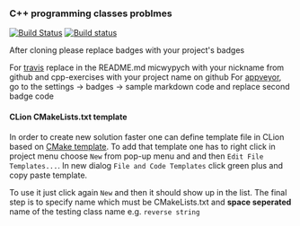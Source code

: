 ### C++ programming classes problmes ###

[![Build Status](https://travis-ci.org/jakubsadowski08/c-.svg?branch=new_branch)](https://travis-ci.org/jakubsadowski08/c-)
[![Build status](https://ci.appveyor.com/api/projects/status/4004am5dhm4q2ivi?svg=true)](https://ci.appveyor.com/project/jakubsadowski08/c)

After cloning please replace badges with your project's badges

For [travis](https://travis-ci.org) replace in the README.md micwypych with your nickname from github and cpp-exercises with your project name on github
For [appveyor](https://ci.appveyor.com), go to the settings -> badges -> sample markdown code and replace second badge code

#### CLion CMakeLists.txt template ####

In order to create new solution faster one can define template file 
in CLion based on [CMake template](scripts/Library_CMakeLists_Add_Template).
To add that template one has to right click in project menu choose
`New` from pop-up menu and and then `Edit File Templates...`. In new dialog
`File and Code Templates` click green plus and copy paste template. 

To use it just click again `New` and then it should show up in the list. 
The final step is to specify name which must be CMakeLists.txt and **space seperated**
name of the testing class name e.g. `reverse string`
